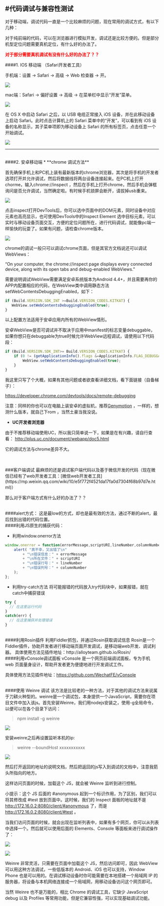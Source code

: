 #代码调试与兼容性测试
---
对于移动端，调试代码一直是一个比较麻烦的问题，现在常用的调试方式，有以下几种：

对于纯前端的代码，可以在浏览器进行模拟开发，调试还是比较方便的。但是部分机型定位问题需要真机定位，有什么好的办法了。

**<font color=red>对于部分需要真机调试有没有什么好的办法了？？</font>**

####1. IOS 移动端 （Safari开发者工具）

手机端：设置 → Safari → 高级 → Web 检查器 → 开。

![](image/20130108-ios-safari-inspector-02.jpg)

mac端：Safari → 偏好设置 → 高级 → 在菜单栏中显示“开发”菜单。

![](image/20130108-ios-safari-inspector-01.jpg)

在 OS X 中启动 Safari 之后，以 USB 电缆正常接入 iOS 设备，并在此移动设备上启动 Safari。此时点击计算机上的 Safari 菜单中的“开发”，可以看到有 iOS 设备的名称显示，其子菜单项即为移动设备上 Safari 的所有标签页，点击任意一个开始调试。

![](image/20130108-ios-safari-inspector-03.jpg)

---

<br>
####2. 安卓移动端
* **chrome 调试方法**

首先确保手机上和PC机上装有最新版本的chrome浏览器，其次是将手机的开发者选项打开并允许调试，然后将数据线将两台设备连接起来。在PC机上打开chorme，输入chrome://inspect ，然后在手机上打开chrome，然后手机会弹框询问是否允许调试，当然确定啦。有时候手机锁屏会断开，请拔掉usb重来。

![](image/005SiNxyjw1expx40or7rj30dw080dgj.jpg)

点击inspect打开DevTools后，你可以选中页面中的DOM元素，同时设备中对应元素也高亮显示，也可使用DevTools中的Inspect Element 选中目标元素，可以实时与移动设备页面交互，方便的定位问题所在，进行代码调试，就能像pc端一样愉快的玩耍了。如果有问题，请检查chrome版本。

![](image/005SiNxyjw1expx40or7rj30dw080dgj.jpg)

chrome的调试一般只可以调试chrome页面，但是其官方文档说还可以调试WebViews：

“On your computer, the chrome://inspect page displays every connected device, along with its open tabs and debug-enabled WebViews.”

需要说明调试WebView需要满足安卓系统版本为Android 4.4+，并且需要再你的APP内配置相应的代码，在WebView类中调用静态方法setWebContentsDebuggingEnabled，如下：

~~~javascript
if (Build.VERSION.SDK_INT >=Build.VERSION_CODES.KITKAT) {  
   WebView.setWebContentsDebuggingEnabled(true);  
}
~~~

以上配置方法适用于安卓应用内所有的WebView情形。

安卓WebView是否可调试并不取决于应用中manifest的标志变量debuggable，如果你想只在debuggable为true时候允许WebView远程调试，请使用以下代码段：
~~~javascript
if (Build.VERSION.SDK_INT>= Build.VERSION_CODES.KITKAT) { 
    if (0 != (getApplicationInfo().flags &=ApplicationInfo.FLAG_DEBUGGABLE{
        WebView.setWebContentsDebuggingEnabled(true);
    }
}
~~~

我这里只写了个大概，如果有其他问题或者欲查看详细文档，看下面链接（自备梯子）：

https://developer.chrome.com/devtools/docs/remote-debugging

注意：同样的你也可以在电脑上装安卓的虚拟机，推荐[Genymotion](http://www.genymotion.net/) ，一样的，想测什么版本，就自己下rom ，当然土豪当我没说。
<br>
* **UC开发者浏览器**

由于不推荐移动端使用UC，所以我只简单说一下，如果是在有兴趣，请自行查看： http://plus.uc.cn/document/webapp/doc5.html

它的调试方法与chrome差异不大。

<br>
<br>
###客户端调试
最麻烦的还是调试客户端代码以及基于微信开发的代码（现在微信已经有了web开发者工具：[微信web开发者工具](https://mp.weixin.qq.com/wiki/10/e5f772f4521da17fa0d7304f68b97d7e.html)）



那么对于客户端方式有什么好的办法了？？

<br>
####alert方式：
这是最low的方式，却也是最有效的方法，通过不断的alert，最后找到出错的代码位置。
<br>
####利用JS原生的捕获代码：

* 利用window.onerror方法
~~~javascript
window.onerror = function(errorMessage,scriptURI,lineNumber,columnNumber,error) {
    alert( "真不幸，又出错了\n"
        + "\n错误信息：" + errorMessage
        + "\n所在文件：" + scriptURI
        + "\n错误行号：" + lineNumber
        + "\n错误列号：" + columnNumber
    );
};
~~~

* 利用try-catch方法
将可能报错的代码放入try代码块中，如果报错，就在catch中捕获错误
~~~javascript
try {
  // 在这里运行代码
}
catch(err) {
  // 在这里捕获并处理错误
}
~~~
<br>
####利用Rosin插件
利用Fiddler抓包，并通过Rosin获取调试信息
Rosin是一个Fiddler插件，协助开发者进行移动端页面开发调试，是移动端web开发、调试利器。
具体使用方法见插件地址：http://alloyteam.github.io/Rosin/

<br>
####利用vConsole调试面板
vConsole 是一个网页前端调试面板，专为手机 web 页面量身设计，帮助开发者更为便捷地进行开发调试工作。

具体使用方法见插件地址：https://github.com/WechatFE/vConsole

<br>
####使用 Weinre 调试
该方法是比较老的一种方法，对于其他的调试方法来说属于刀耕火种型的。weinre是一个调试包，本身提供一个JavaScript，需要你在项目文件中加入该js。首先安装Weinre，我们用nodejs安装之，使用-g全局命令，以便可以在各个目录下访问：

>npm install -g weinre

![](image/005SiNxyjw1expx7137huj30dw07ugnv.jpg)

安装weinre之后再设置监听本机的ip:

> weinre --boundHost xxxxxxxxxxx

![](image/005SiNxyjw1expx83y8exj30dw01j74i.jpg)

然后打开返回的地址的说明文档，然后把返回的js写入到调试的文档中，注意我箭头所指向的地方。

这样访问页面的时候，加载这个 JS，就会被 Weinre 监听到进行控制。

小提示：这个 JS 后面的 #anonymous 起到一个标识作用，为了区别，我们可以将其修改成 #test 放到页面中。这时候，我们的 Inspect 面板的地址就不是 http://172.16.0.2:8080/client/#anonymous 了，而是 http://172.16.0.2:8080/client/#test 。

当我们访问页面的时候，就会出现在监听列表中，如果有多个网页，你可以从列表中选择一个。然后就可以使用后面的 Elements、Console 等面板来进行调试操作了：

![](image/005SiNxyjw1expx99siabj30dw0atwg2.jpg)

![](image/005SiNxyjw1expxa2eygjj30dw0c3t9m.jpg)

Weinre 非常灵活，只需要在页面中加载这个 JS，然后访问即可，因此 WebView 可以用这种方法调试，一些低版本的 Android、iOS 也可以支持，Window Phone 也是可以用的。在调试移动设备时你可能需要在本地搭建一个局域网 IP 的服务器，将设备与本机网络连接成一个局域网，用移动设备访问这个网页即可。

当然 Weinre 也不是万能的，相比 Chrome 的调试工具，它缺少 JavaScript debug 以及 Profiles 等常用功能，但是它兼容性强，可以实现基础调试功能。



